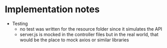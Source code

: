 # Implementation notes
- Testing
  - no test was written for the resource folder since it simulates the API
  - server.js is mocked in the controller files but in the real world, that would be the place to mock axios or similar libraries
